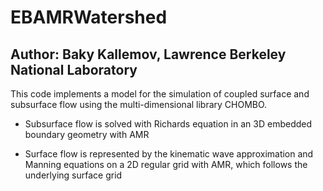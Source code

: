 # EBAMRWatershed
## Author: Baky Kallemov, Lawrence Berkeley National Laboratory

This code implements a model for the simulation of coupled surface and subsurface flow
using the multi-dimensional library CHOMBO.

- Subsurface flow is solved with Richards equation in an 3D embedded boundary geometry with AMR

- Surface flow is represented by the kinematic wave approximation and Manning equations on a 2D
  regular grid with AMR, which follows the underlying surface grid
